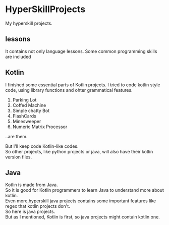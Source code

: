 # HyperSkillProjects
My hyperskill projects.

## lessons
It contains not only language lessons.
Some common programming skills are included


## Kotlin
I finished some essential parts of Kotlin projects.
I tried to code kotlin style code, using library functions and ohter grammatical features.

1. Parking Lot
2. Coffed Machine
3. Simple chatty Bot
4. FlashCards
5. Minesweeper
6. Numeric Matrix Processor

..are them.

But I'll keep code Kotlin-like codes.  
So other projects, like python projects or java, will also have their kotlin version files.


## Java
Kotlin is made from Java.  
So it is good for Kotlin programmers to learn Java to understand more about kotlin.  
Even more,hyperskill java projects contains some important features like regex that kotlin projects don't.  
So here is java projects.  
But as I mentioned, Kotlin is first, so java projects might contain kotlin one.


